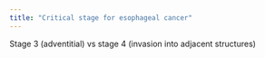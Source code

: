 ```yaml
---
title: "Critical stage for esophageal cancer"
---
```

Stage 3 (adventitial) vs stage 4 (invasion into adjacent structures)

